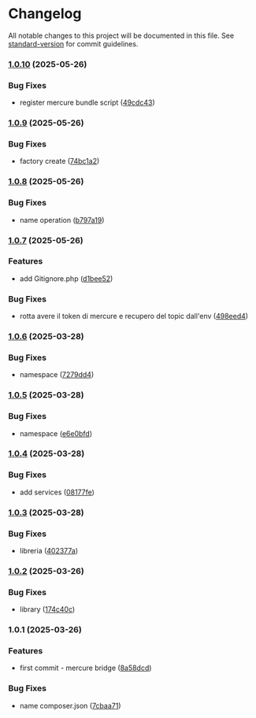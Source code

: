 # Changelog

All notable changes to this project will be documented in this file. See [standard-version](https://github.com/conventional-changelog/standard-version) for commit guidelines.

### [1.0.10](https://github.com/K3Progetti/mercure-bridge-bundle/compare/v1.0.9...v1.0.10) (2025-05-26)


### Bug Fixes

* register mercure bundle script ([49cdc43](https://github.com/K3Progetti/mercure-bridge-bundle/commit/49cdc4391024b37cf60ed6cfed0b14d89f93f97d))

### [1.0.9](https://github.com/K3Progetti/mercure-bridge-bundle/compare/v1.0.8...v1.0.9) (2025-05-26)


### Bug Fixes

* factory create ([74bc1a2](https://github.com/K3Progetti/mercure-bridge-bundle/commit/74bc1a2353db27c28ad5789d11783f2df0f43d63))

### [1.0.8](https://github.com/K3Progetti/mercure-bridge-bundle/compare/v1.0.7...v1.0.8) (2025-05-26)


### Bug Fixes

* name operation ([b797a19](https://github.com/K3Progetti/mercure-bridge-bundle/commit/b797a1919a0196632b6a3fe550f958c6f25926f2))

### [1.0.7](https://github.com/K3Progetti/mercure-bridge-bundle/compare/v1.0.6...v1.0.7) (2025-05-26)


### Features

* add Gitignore.php ([d1bee52](https://github.com/K3Progetti/mercure-bridge-bundle/commit/d1bee52ca4cdfd3b7a8741debe099ddeac7d5457))


### Bug Fixes

* rotta avere il token di mercure e recupero del topic dall'env ([498eed4](https://github.com/K3Progetti/mercure-bridge-bundle/commit/498eed4bb8c18d7ac79c786abb4fb2eccb77e359))

### [1.0.6](https://github.com/K3Progetti/mercure-bridge-bundle/compare/v1.0.5...v1.0.6) (2025-03-28)


### Bug Fixes

* namespace ([7279dd4](https://github.com/K3Progetti/mercure-bridge-bundle/commit/7279dd4fed5b661e4a072eeae3ef51181227d015))

### [1.0.5](https://github.com/K3Progetti/mercure-bridge-bundle/compare/v1.0.4...v1.0.5) (2025-03-28)


### Bug Fixes

* namespace ([e6e0bfd](https://github.com/K3Progetti/mercure-bridge-bundle/commit/e6e0bfdbe16fa118f8feafa90f4c743f6de63ff0))

### [1.0.4](https://github.com/K3Progetti/mercure-bridge-bundle/compare/v1.0.3...v1.0.4) (2025-03-28)


### Bug Fixes

* add services ([08177fe](https://github.com/K3Progetti/mercure-bridge-bundle/commit/08177fe41dcd0375cf3660f366c72cd7739c6573))

### [1.0.3](https://github.com/K3Progetti/mercure-bridge-bundle/compare/v1.0.2...v1.0.3) (2025-03-28)


### Bug Fixes

* libreria ([402377a](https://github.com/K3Progetti/mercure-bridge-bundle/commit/402377aa927f913d87788cb8155e042c3bf969ff))

### [1.0.2](https://github.com/K3Progetti/mercure-bridge-bundle/compare/v1.0.1...v1.0.2) (2025-03-26)


### Bug Fixes

* library ([174c40c](https://github.com/K3Progetti/mercure-bridge-bundle/commit/174c40c5fe7e609a8e611314b9fabd4376d5e30d))

### 1.0.1 (2025-03-26)


### Features

* first commit - mercure bridge ([8a58dcd](https://github.com/K3Progetti/mercure-bridge-bundle/commit/8a58dcd478841f0c3c40e69651adf6748cf777a0))


### Bug Fixes

* name composer.json ([7cbaa71](https://github.com/K3Progetti/mercure-bridge-bundle/commit/7cbaa71d2ea9b8850806003dac75e31e66fad32d))
